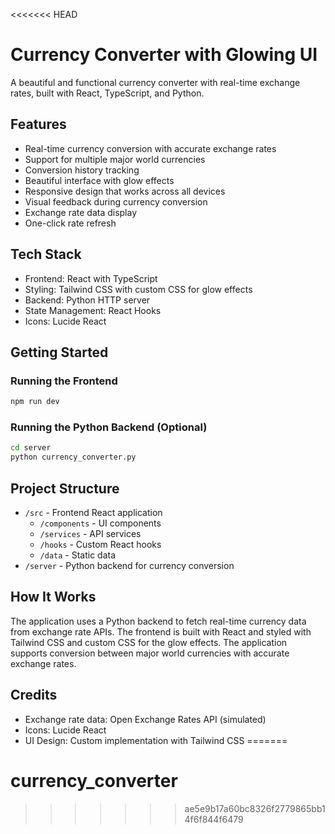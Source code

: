 <<<<<<< HEAD
# Currency Converter with Glowing UI

A beautiful and functional currency converter with real-time exchange rates, built with React, TypeScript, and Python.

## Features

- Real-time currency conversion with accurate exchange rates
- Support for multiple major world currencies
- Conversion history tracking
- Beautiful interface with glow effects
- Responsive design that works across all devices
- Visual feedback during currency conversion
- Exchange rate data display
- One-click rate refresh

## Tech Stack

- Frontend: React with TypeScript
- Styling: Tailwind CSS with custom CSS for glow effects
- Backend: Python HTTP server
- State Management: React Hooks
- Icons: Lucide React

## Getting Started

### Running the Frontend

```bash
npm run dev
```

### Running the Python Backend (Optional)

```bash
cd server
python currency_converter.py
```

## Project Structure

- `/src` - Frontend React application
  - `/components` - UI components
  - `/services` - API services
  - `/hooks` - Custom React hooks
  - `/data` - Static data
- `/server` - Python backend for currency conversion

## How It Works

The application uses a Python backend to fetch real-time currency data from exchange rate APIs. The frontend is built with React and styled with Tailwind CSS and custom CSS for the glow effects. The application supports conversion between major world currencies with accurate exchange rates.

## Credits

- Exchange rate data: Open Exchange Rates API (simulated)
- Icons: Lucide React
- UI Design: Custom implementation with Tailwind CSS
=======
# currency_converter
>>>>>>> ae5e9b17a60bc8326f2779865bb14f6f844f6479
